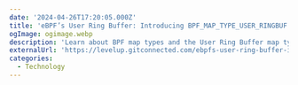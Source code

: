 ```yaml
---
date: '2024-04-26T17:20:05.000Z'
title: 'eBPF’s User Ring Buffer: Introducing BPF_MAP_TYPE_USER_RINGBUF'
ogImage: ogimage.webp
description: 'Learn about BPF map types and the User Ring Buffer map type'
externalUrl: 'https://levelup.gitconnected.com/ebpfs-user-ring-buffer-introducing-bpf-map-type-user-ringbuf-2bc26558054d'
categories:
  - Technology
---
```

